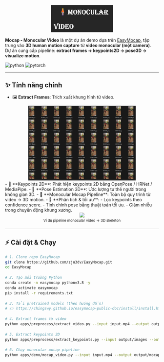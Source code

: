 <!--
 * @Date: 2025-08-24
 * @Author: Your Name
 * @Project: Mocap - Monocular Video
 * @FilePath: /Readme.md
-->

<div align="center">
    <img src="img/logo.png" width="40%">
</div>

**Mocap - Monocular Video** là một dự án demo dựa trên [EasyMocap](https://github.com/zju3dv/EasyMocap), tập trung vào **3D human motion capture** từ **video monocular (một camera)**.  
Dự án cung cấp pipeline: **extract frames → keypoints2D → pose3D → visualize motion**.

![python](https://img.shields.io/badge/python-3.9+-blue)
![pytorch](https://img.shields.io/badge/pytorch-2.4.1+-orange)

---

## ✨ Tính năng chính
- 🖼️ **Extract Frames**: Trích xuất khung hình từ video.  
<div align="center">
      <img src="./img/Extract F.png" width="70%">
  </div>
- 📍 **Keypoints 2D**: Phát hiện keypoints 2D bằng OpenPose / HRNet / MediaPipe.  
- 🧍 **Pose Estimation 3D**: Ước lượng tư thế người trong không gian 3D.  
- 🎥 **Monocular Mocap Pipeline**: Toàn bộ quy trình từ video → 3D motion.  
- 🔎 **Phân tích & tối ưu**:  
  - Lọc keypoints theo confidence score.  
  - Tinh chỉnh pose bằng thuật toán tối ưu.  
  - Giảm nhiễu trong chuyển động khung xương.  

<div align="center">
    <img src="demo_monocular.gif" width="80%">
    <br>
    <sup>Ví dụ pipeline monocular video → 3D skeleton</sup>
</div>

---

## ⚡ Cài đặt & Chạy

```bash
# 1. Clone repo EasyMocap
git clone https://github.com/zju3dv/EasyMocap.git
cd EasyMocap

# 2. Tạo môi trường Python
conda create -n easymocap python=3.8 -y
conda activate easymocap
pip install -r requirements.txt

# 3. Tải pretrained models (theo hướng dẫn)
# 👉 https://chingswy.github.io/easymocap-public-doc/install/install.html

# 4. Extract frames từ video
python apps/preprocess/extract_video.py --input input.mp4 --output output/images

# 5. Extract keypoints 2D
python apps/preprocess/extract_keypoints.py --input output/images --output output/keypoints2d

# 6. Chạy monocular mocap pipeline
python apps/demo/mocap_video.py --input input.mp4 --output output/mocap

